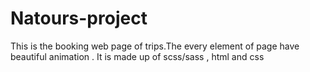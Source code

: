 # Natours-project
This is the booking web page of trips.The every element of page have beautiful animation . It is made up of scss/sass , html and css

